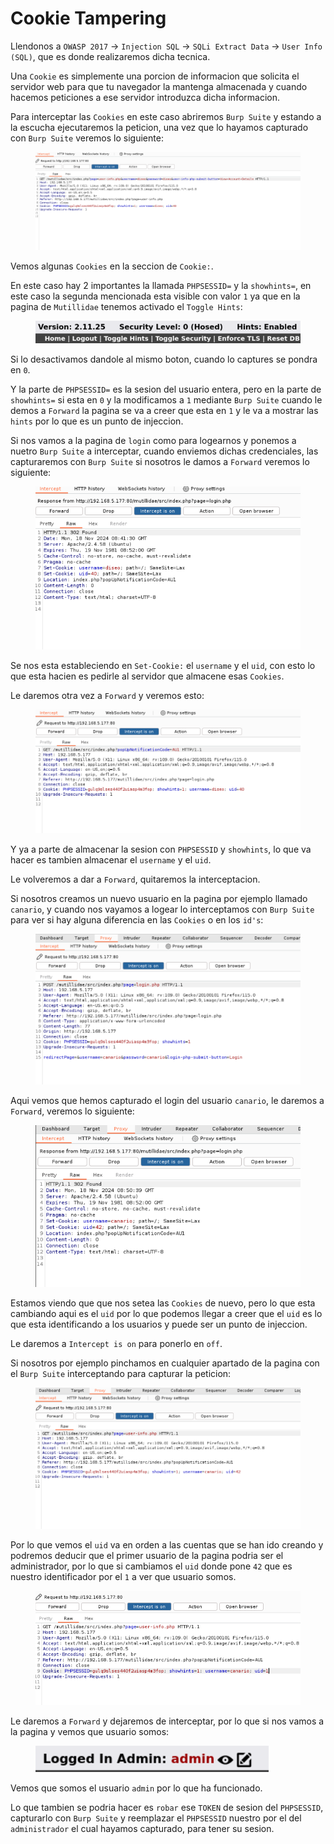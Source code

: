 # Cookie Tampering

Llendonos a `OWASP 2017` -> `Injection SQL` -> `SQLi Extract Data` -> `User Info (SQL)`, que es donde realizaremos dicha tecnica.

Una `Cookie` es simplemente una porcion de informacion que solicita el servidor web para que tu navegador la mantenga almacenada y cuando hacemos peticiones a ese servidor introduzca dicha informacion.

Para interceptar las `Cookies` en este caso abriremos `Burp Suite` y estando a la escucha ejecutaremos la peticion, una vez que lo hayamos capturado con `Burp Suite` veremos lo siguiente:

<figure><img src="../../../.gitbook/assets/image (109) (1).png" alt=""><figcaption></figcaption></figure>

Vemos algunas `Cookies` en la seccion de `Cookie:`.

En este caso hay 2 importantes la llamada `PHPSESSID=` y la `showhints=`, en este caso la segunda mencionada esta visible con valor `1` ya que en la pagina de `Mutillidae` tenemos activado el `Toggle Hints`:

<figure><img src="../../../.gitbook/assets/image (110) (1).png" alt=""><figcaption></figcaption></figure>

Si lo desactivamos dandole al mismo boton, cuando lo captures se pondra en `0`.

Y la parte de `PHPSESSID=` es la sesion del usuario entera, pero en la parte de `showhints=` si esta en `0` y la modificamos a `1` mediante `Burp Suite` cuando le demos a `Forward` la pagina se va a creer que esta en `1` y le va a mostrar las `hints` por lo que es un punto de injeccion.

Si nos vamos a la pagina de `login` como para logearnos y ponemos a nuetro `Burp Suite` a interceptar, cuando enviemos dichas credenciales, las capturaremos con `Burp Suite` si nosotros le damos a `Forward` veremos lo siguiente:

<figure><img src="../../../.gitbook/assets/image (111) (1).png" alt=""><figcaption></figcaption></figure>

Se nos esta estableciendo en `Set-Cookie:` el `username` y el `uid`, con esto lo que esta hacien es pedirle al servidor que almacene esas `Cookies`.

Le daremos otra vez a `Forward` y veremos esto:

<figure><img src="../../../.gitbook/assets/image (112) (1).png" alt=""><figcaption></figcaption></figure>

Y ya a parte de almacenar la sesion con `PHPSESSID` y `showhints`, lo que va hacer es tambien almacenar el `username` y el `uid`.

Le volveremos a dar a `Forward`, quitaremos la interceptacion.

Si nosotros creamos un nuevo usuario en la pagina por ejemplo llamado `canario`, y cuando nos vayamos a logear lo interceptamos con `Burp Suite` para ver si hay alguna diferencia en las `Cookies` o en los `id's`:

<figure><img src="../../../.gitbook/assets/image (113) (1).png" alt=""><figcaption></figcaption></figure>

Aqui vemos que hemos capturado el login del usuario `canario`, le daremos a `Forward`, veremos lo siguiente:

<figure><img src="../../../.gitbook/assets/image (114) (1).png" alt=""><figcaption></figcaption></figure>

Estamos viendo que que nos setea las `Cookies` de nuevo, pero lo que esta cambiando aqui es el `uid` por lo que podemos llegar a creer que el `uid` es lo que esta identificando a los usuarios y puede ser un punto de injeccion.

Le daremos a `Intercept is on` para ponerlo en `off`.

Si nosotros por ejemplo pinchamos en cualquier apartado de la pagina con el `Burp Suite` interceptando para capturar la peticion:

<figure><img src="../../../.gitbook/assets/image (115) (1).png" alt=""><figcaption></figcaption></figure>

Por lo que vemos el `uid` va en orden a las cuentas que se han ido creando y podremos deducir que el primer usuario de la pagina podria ser el administrador, por lo que si cambiamos el `uid` donde pone `42` que es nuestro identificador por el `1` a ver que usuario somos.

<figure><img src="../../../.gitbook/assets/image (117) (1).png" alt=""><figcaption></figcaption></figure>

Le daremos a `Forward` y dejaremos de interceptar, por lo que si nos vamos a la pagina y vemos que usuario somos:

<figure><img src="../../../.gitbook/assets/image (118) (1).png" alt=""><figcaption></figcaption></figure>

Vemos que somos el usuario `admin` por lo que ha funcionado.

Lo que tambien se podria hacer es `robar` ese `TOKEN` de sesion del `PHPSESSID`, capturarlo con `Burp Suite` y reemplazar el `PHPSESSID` nuestro por el del `administrador` el cual hayamos capturado, para tener su sesion.
